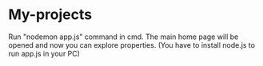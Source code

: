 # My-projects
Run "nodemon app.js" command in cmd. The main home page will be opened and now you can explore properties.
(You have to install node.js to run app.js in your PC)
